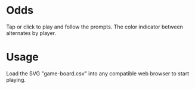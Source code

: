 # Odds

Tap or click to play and follow the prompts. The color indicator between alternates by player.

# Usage

Load the SVG "game-board.csv" into any compatible web browser to start playing.
